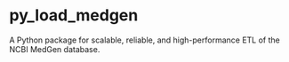 # py_load_medgen
A Python package for scalable, reliable, and high-performance ETL of the NCBI MedGen database.
